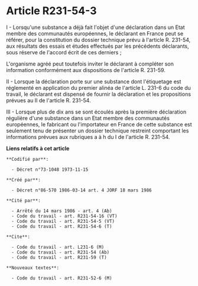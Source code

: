 # Article R231-54-3

I - Lorsqu'une substance a déjà fait l'objet d'une déclaration dans un Etat membre des communautés européennes, le déclarant
en France peut se référer, pour la constitution du dossier technique prévu à l'article R. 231-54, aux résultats des essais et
études effectués par les précédents déclarants, sous réserve de l'accord écrit de ces derniers ;

L'organisme agréé peut toutefois inviter le déclarant à compléter son information conformément aux dispositions de l'article
R. 231-59.

II - Lorsque la déclaration porte sur une substance dont l'étiquetage est réglementé en application du premier alinéa de
l'article L. 231-6 du code du travail, le déclarant est dispensé de fournir la déclaration et les propositions prévues au II
de l'article R. 231-54.

III - Lorsque plus de dix ans se sont écoulés après la première déclaration régulière d'une substance dans un Etat membre des
communautés européennes, le fabricant ou l'importateur en France de cette substance est seulement tenu de présenter un
dossier technique restreint comportant les informations prévues aux rubriques a à h du I de l'article R. 231-54.

**Liens relatifs à cet article**

	**Codifié par**:

	  - Décret n°73-1048 1973-11-15

	**Créé par**:

	  - Décret n°86-570 1986-03-14 art. 4 JORF 18 mars 1986

	**Cité par**:

	  - Arrêté du 14 mars 1986 - art. 4 (Ab)
	  - Code du travail - art. R231-54-16 (VT)
	  - Code du travail - art. R231-54-5 (VT)
	  - Code du travail - art. R231-54-6 (T)

	**Cite**:

	  - Code du travail - art. L231-6 (M)
	  - Code du travail - art. R231-54 (Ab)
	  - Code du travail - art. R231-59 (T)

	**Nouveaux textes**:

	  - Code du travail - art. R231-52-6 (M)
